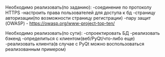 Необходимо реализовать(по заданию):
-соединение по протоколу HTTPS
-настроить права пользователей для доступа к бд
-cтраницу авторизации(по возможности страницу регистрации)
-пару защит (OWASP) -  https://owasp.org/www-project-top-ten/

Необходимо реализовать(по сути):
-спроектировать БД
-реализовать бэкенд 
-определиться с клиентом(веб/PyQt/что-либо еще)
-реализовать клиента(в случае с PyQt можно воспользоваться реализованным примером)
